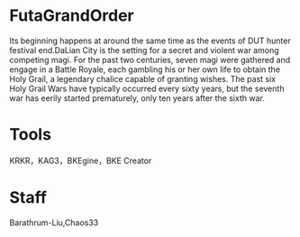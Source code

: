 # FutaGrandOrder
Its beginning happens at around the same time as the events of DUT hunter festival end.DaLian City is the setting for a secret and violent war among competing magi. For the past two centuries, seven magi were gathered and engage in a Battle Royale, each gambling his or her own life to obtain the Holy Grail, a legendary chalice capable of granting wishes. The past six Holy Grail Wars have typically occurred every sixty years, but the seventh war has eerily started prematurely, only ten years after the sixth war.

# Tools
KRKR，KAG3，BKEgine，BKE Creator

# Staff
Barathrum-Liu,Chaos33
